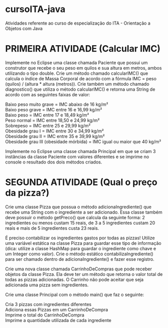 # cursoITA-java
Atividades referente ao curso de especialização do ITA - Orientação a Objetos com Java

# PRIMEIRA ATIVIDADE (Calcular IMC)
Implemente no Eclipse uma classe chamada Paciente que possui um construtor que recebe o seu peso em quilos e sua altura em metros, ambos utilizando o tipo double. Crie um método chamado calcularIMC() que calcula o índice de Massa Corporal de acordo com a fórmula IMC = peso (quilos) / (altura * altura (metros)). Crie também um método chamado diagnostico() que utiliza o método calcularIMC() e retorna uma String de acordo com as seguintes faixas de valor:

Baixo peso muito grave = IMC abaixo de 16 kg/m²  
Baixo peso grave = IMC entre 16 e 16,99 kg/m²  
Baixo peso = IMC entre 17 e 18,49 kg/m²  
Peso normal = IMC entre 18,50 e 24,99 kg/m²  
Sobrepeso = IMC entre 25 e 29,99 kg/m²  
Obesidade grau I = IMC entre 30 e 34,99 kg/m²  
Obesidade grau II = IMC entre 35 e 39,99 kg/m²  
Obesidade grau III (obesidade mórbida) = IMC igual ou maior que 40 kg/m²  

Implemente no Eclipse uma classe chamada Principal em que se criam 3 instâncias da classe Paciente com valores diferentes e se imprime no console o resultado dos dois métodos criados.

# SEGUNDA ATIVIDADE (Qual o preço da pizza?)
Crie uma classe Pizza que possua o método adicionaIngrediente() que recebe uma String com o ingrediente a ser adicionado. Essa classe também deve possuir o método getPreco() que calcula da seguinte forma: 2 ingredientes ou menos custam 15 reais, de 3 a 5 ingredientes custam 20 reais e mais de 5 ingredientes custa 23 reais.

É preciso contabilizar os ingredientes gastos por todas as pizzas! Utilize uma variável estática na classe Pizza para guardar esse tipo de informação (dica: utilize a classe HashMap para guardar o ingrediente como chave e um Integer como valor). Crie o método estático contabilizaIngrediente() para ser chamado dentro de adicionaIngrediente() e fazer esse registro.

Crie uma nova classe chamada CarrinhoDeCompras que pode receber objetos da classe Pizza. Ela deve ter um método que retorna o valor total de todas as pizzas adicionadas. O Carrinho não pode aceitar que seja adicionada uma pizza sem ingredientes.

Crie uma classe Principal com o método main() que faz o seguinte:  

Cria 3 pizzas com ingredientes diferentes  
Adiciona essas Pizzas em um CarrinhoDeCompra  
Imprime o total do CarrinhoDeCompra  
Imprime a quantidade utilizada de cada ingrediente  
